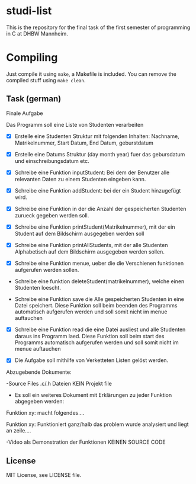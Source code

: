 # studi-list
This is the repository for the final task of the first semester of programming in C at DHBW Mannheim.

# Compiling
Just compile it using `make`, a Makefile is included. You can remove the compiled stuff using `make clean`.

## Task (german)
Finale Aufgabe

Das Programm soll eine Liste von Studenten verarbeiten


- [X] Erstelle eine Studenten Struktur mit folgenden Inhalten: Nachname, Matrikelnummer, Start Datum, End Datum, geburstdatum

- [X] Erstelle eine Datums Struktur (day month year) fuer das gebursdatum und einschreibungsdatum etc.

- [X] Schreibe eine Funktion inputStudent: Bei dem der Benutzer alle relevanten Daten zu einem Studenten eingeben kann.

- [X] Schreibe eine Funktion addStudent: bei der ein Student hinzugefügt wird.

- [X] Schreibe eine Funktion in der die Anzahl der gespeicherten Studenten zurueck gegeben werden soll.

- [X] Schreibe eine Funktion printStudent(Matrikelnummer), mit der ein Student auf dem Bildschirm ausgegeben werden soll

- [X] Schreibe eine Funktion printAllStudents, mit der alle Studenten Alphabetisch auf dem Bildschirm ausgegeben werden sollen.

- [X] Schreibe eine Funktion menue, ueber die die Verschienen funktionen aufgerufen werden sollen.

- Schreibe eine funktion deleteStudent(matrikelnummer), welche einen Studenten loescht.

- Schreibe eine Funktion save die Alle gespeicherten Studenten in eine Datei speichert. Diese Funktion soll beim beenden des Programms automatisch aufgerufen werden und soll somit nicht im menue auftauchen

- [X] Schreibe eine Funktion read die eine Datei ausliest und alle Studenten daraus ins Programm laed. Diese Funktion soll beim start des Programms automatisch aufgerufen werden und soll somit nicht im menue auftauchen

- [X] Die Aufgabe soll mithilfe von Verketteten Listen gelöst werden.

Abzugebende Dokumente:


-Source Files .c/.h Dateien KEIN Projekt file


- Es soll ein weiteres Dokument mit Erklärungen zu jeder Funktion abgegeben werden:

Funktion xy: macht folgendes....

Funktion xy: Funktioniert ganz/halb das problem wurde analysiert und liegt an zeile....


-Video als Demonstration der Funktionen KEINEN SOURCE CODE

## License
MIT License, see LICENSE file.
